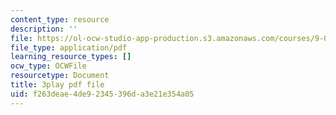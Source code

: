 ```yaml
---
content_type: resource
description: ''
file: https://ol-ocw-studio-app-production.s3.amazonaws.com/courses/9-00sc-introduction-to-psychology-fall-2011/f263deae4de92345396da3e21e354a05_v4ur5mna060.pdf
file_type: application/pdf
learning_resource_types: []
ocw_type: OCWFile
resourcetype: Document
title: 3play pdf file
uid: f263deae-4de9-2345-396d-a3e21e354a05
---
```

